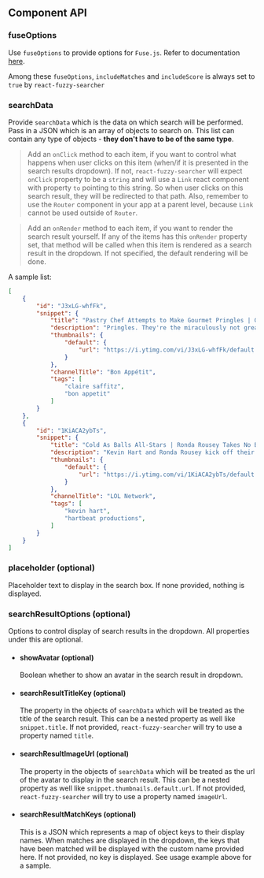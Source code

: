 ## Component API

### fuseOptions
Use `fuseOptions` to provide options for `Fuse.js`. Refer to documentation [here](http://fusejs.io/).

Among these `fuseOptions`, `includeMatches` and `includeScore` is always set to `true` by `react-fuzzy-searcher`

### searchData

Provide `searchData` which is the data on which search will be performed. Pass in a JSON which is an array of objects to search on. This list can contain any type of objects - **they don't have to be of the same type**.

> Add an `onClick` method to each item, if you want to control what happens when user clicks on this item (when/if it is presented in the search results dropdown). If not, `react-fuzzy-searcher` will expect `onClick` property to be a `string` and will use a `Link` react component with property `to` pointing to this string. So when user clicks on this search result, they will be redirected to that path. Also, remember to use the `Router` component in your app at a parent level, because `Link` cannot be used outside of `Router`. 

> Add an `onRender` method to each item, if you want to render the search result yourself. If any of the items has this `onRender` property set, that method will be called when this item is rendered as a search result in the dropdown. If not specified, the default rendering will be done.

A sample list:
```json
[
    {
        "id": "J3xLG-whfFk",
        "snippet": {
            "title": "Pastry Chef Attempts to Make Gourmet Pringles | Gourmet Makes | Bon Appétit",
            "description": "Pringles. They're the miraculously not greasy potato chips that come in a tube.",
            "thumbnails": {
                "default": {
                    "url": "https://i.ytimg.com/vi/J3xLG-whfFk/default.jpg"
                }
            },
            "channelTitle": "Bon Appétit",
            "tags": [
                "claire saffitz",
                "bon appetit"
            ]
        }
    },
    {
        "id": "1KiACA2ybTs",
        "snippet": {
            "title": "Cold As Balls All-Stars | Ronda Rousey Takes No BS | Laugh Out Loud Network",
            "description": "Kevin Hart and Ronda Rousey kick off their shoes and jump in the tub to talk Olympic dreams",
            "thumbnails": {
                "default": {
                    "url": "https://i.ytimg.com/vi/1KiACA2ybTs/default.jpg"
                }
            },
            "channelTitle": "LOL Network",
            "tags": [
                "kevin hart",
                "hartbeat productions",
            ]
        }
    }
]
```

### placeholder (optional)

Placeholder text to display in the search box. If none provided, nothing is displayed.

### searchResultOptions (optional)

Options to control display of search results in the dropdown. All properties under this are optional.

- #### showAvatar (optional)

    Boolean whether to show an avatar in the search result in dropdown.

- #### searchResultTitleKey (optional)

    The property in the objects of `searchData` which will be treated as the title of the search result. This can be a nested property as well like `snippet.title`. If not provided, `react-fuzzy-searcher` will try to use a property named `title`.

- #### searchResultImageUrl (optional)

    The property in the objects of `searchData` which will be treated as the url of the avatar to display in the search result. This can be a nested property as well like `snippet.thumbnails.default.url`. If not provided, `react-fuzzy-searcher` will try to use a property named `imageUrl`.

- #### searchResultMatchKeys (optional)

    This is a JSON which represents a map of object keys to their display names. When matches are displayed in the dropdown, the keys that have been matched will be displayed with the custom name provided here. If not provided, no key is displayed. See usage example above for a sample.
